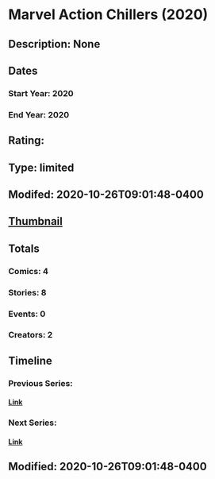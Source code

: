 # Marvel Action Chillers (2020)
## Description: None
## Dates
### Start Year: 2020
### End Year: 2020
## Rating: 
## Type: limited
## Modifed: 2020-10-26T09:01:48-0400
## [Thumbnail](http://i.annihil.us/u/prod/marvel/i/mg/b/40/image_not_available.jpg)
## Totals
### Comics: 4
### Stories: 8
### Events: 0
### Creators: 2
## Timeline
### Previous Series: 
#### [Link]()
### Next Series: 
#### [Link]()
## Modified: 2020-10-26T09:01:48-0400